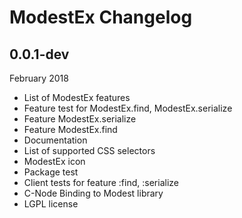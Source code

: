 # ModestEx Changelog

## 0.0.1-dev

February 2018

- List of ModestEx features
- Feature test for ModestEx.find, ModestEx.serialize
- Feature ModestEx.serialize
- Feature ModestEx.find
- Documentation
- List of supported CSS selectors
- ModestEx icon
- Package test
- Client tests for feature :find, :serialize
- C-Node Binding to Modest library
- LGPL license